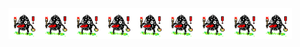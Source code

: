 <img src="images/junjiruw_pro.png" width=10%><img src="images/junjiruw_pro.png" width=10%><img src="images/junjiruw_pro.png" width=10%><img src="images/junjiruw_pro.png" width=10%><img src="images/junjiruw_pro.png" width=10%><img src="images/junjiruw_pro.png" width=10%><img src="images/junjiruw_pro.png" width=10%><img src="images/junjiruw_pro.png" width=10%><img src="images/junjiruw_pro.png" width=10%>
